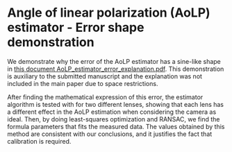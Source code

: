 # Angle of linear polarization (AoLP) estimator - Error shape demonstration
We demonstrate why the error of the AoLP estimator has a
sine-like shape in [this document AoLP_estimator_error_explanation.pdf](AoLP_estimator_error_explanation.pdf). This demonstration is auxiliary to the submitted manuscript and the
explanation was not included in the main paper due to space restrictions.

After finding the mathematical expression of this error, the
estimator algorithm is tested with for two different lenses, showing that
each lens has a different effect in the AoLP estimation when considering the
camera as ideal. Then, by doing least-squares optimization and RANSAC, we
find the formula parameters that fits the measured data. The values obtained
by this method are consistent with our conclusions, and it justifies the
fact that calibration is required.
